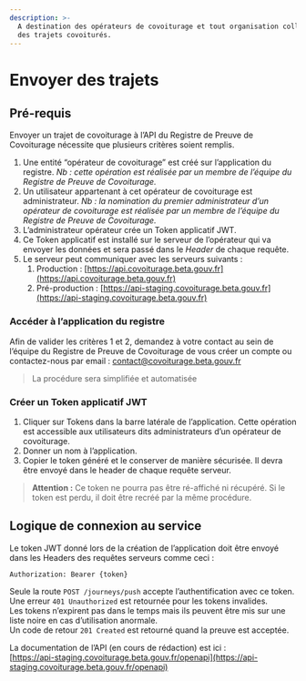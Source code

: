 ```yaml
---
description: >-
  A destination des opérateurs de covoiturage et tout organisation collectant
  des trajets covoiturés.
---
```


# Envoyer des trajets

## Pré-requis

Envoyer un trajet de covoiturage à l’API du Registre de Preuve de Covoiturage nécessite que plusieurs critères soient remplis.

1. Une entité “opérateur de covoiturage” est créé sur l’application du registre. _Nb : cette opération est réalisée par un membre de l’équipe du Registre de Preuve de Covoiturage._
2. Un utilisateur appartenant à cet opérateur de covoiturage est administrateur. _Nb : la nomination du premier administrateur d’un opérateur de covoiturage est réalisée par un membre de l’équipe du Registre de Preuve de Covoiturage._
3. L’administrateur opérateur crée un Token applicatif JWT.
4. Ce Token applicatif est installé sur le serveur de l’opérateur qui va envoyer les données et sera passé dans le _Header_ de chaque requête.
5. Le serveur peut communiquer avec les serveurs suivants :
   1. Production : [https://api.covoiturage.beta.gouv.fr](https://api.covoiturage.beta.gouv.fr)
   2. Pré-production : [https://api-staging.covoiturage.beta.gouv.fr](https://api-staging.covoiturage.beta.gouv.fr)

### Accéder à l’application du registre <a id="docs-internal-guid-1dcfb04d-7fff-6cd0-6f9f-785ab6cd35bb"></a>

Afin de valider les critères 1 et 2, demandez à votre contact au sein de l’équipe du Registre de Preuve de Covoiturage de vous créer un compte ou contactez-nous par email : [contact@covoiturage.beta.gouv.fr](mailto:contact@covoiturage.beta.gouv.fr)

> La procédure sera simplifiée et automatisée

### Créer un Token applicatif JWT

1. Cliquer sur Tokens dans la barre latérale de l’application. Cette opération est accessible aux utilisateurs dits administrateurs d’un opérateur de covoiturage.
2. Donner un nom à l’application.
3. Copier le token généré et le conserver de manière sécurisée. Il devra être envoyé dans le header de chaque requête serveur.

> **Attention :** Ce token ne pourra pas être ré-affiché ni récupéré. Si le token est perdu, il doit être recréé par la même procédure.

## Logique de connexion au service <a id="docs-internal-guid-01c653b0-7fff-78df-7da5-a5a08a50e659"></a>

Le token JWT donné lors de la création de l’application doit être envoyé dans les Headers des requêtes serveurs comme ceci :

`Authorization: Bearer {token}`

Seule la route `POST /journeys/push` accepte l’authentification avec ce token.  
Une erreur `401 Unauthorized` est retournée pour les tokens invalides.  
Les tokens n’expirent pas dans le temps mais ils peuvent être mis sur une liste noire en cas d’utilisation anormale.  
Un code de retour `201 Created` est retourné quand la preuve est acceptée.  


La documentation de l’API \(en cours de rédaction\) est ici :  
[https://api-staging.covoiturage.beta.gouv.fr/openapi](https://api-staging.covoiturage.beta.gouv.fr/openapi)



